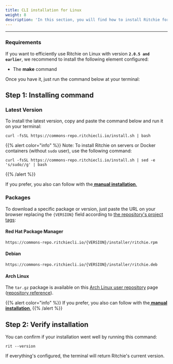 ```yaml
---
title: CLI installation for Linux
weight: 8
description: 'In this section, you will find how to install Ritchie for Linux.'
---
```


---

### **Requirements**

If you want to efficiently use Ritchie on Linux with version **`2.0.5 and earlier`**, we recommend to install the following element configured:

* The **make** command

Once you have it, just run the command below at your terminal:

## Step 1: Installing command

### Latest Version

To install the latest version, copy and paste the command below and run it on your terminal:

```text
curl -fsSL https://commons-repo.ritchiecli.io/install.sh | bash
```

{{% alert color="info" %}}
Note: To install Ritchie on servers or Docker containers (without `sudo` user), use the following command:

```text
curl -fsSL https://commons-repo.ritchiecli.io/install.sh | sed -e 's/sudo//g' | bash
```

{{% /alert %}}

If you prefer, you also can follow with the[ **manual installation**.](/getting-started/manual-installation/)

### Packages

To download a specific package or version, just paste the URL on your browser replacing the `{VERSION}` field according to [the repository's project tags](https://github.com/ZupIT/ritchie-cli/tags):

#### Red Hat Package Manager

```text
https://commons-repo.ritchiecli.io/{VERSION}/installer/ritchie.rpm
```

#### Debian

```text
https://commons-repo.ritchiecli.io/{VERSION}/installer/ritchie.deb
```

#### Arch Linux

The `tar.gz` package is available on this [Arch Linux user repository](https://aur.archlinux.org/packages/ritchie-cli/) page ([repository reference](https://github.com/avelino/ritchie-cli-archpack)).

{{% alert color="info" %}}
If you prefer, you also can follow with the[ **manual installation**.](/docs-ritchie/getting-started/manual-installation/)
{{% /alert %}}

## Step 2: Verify installation

You can confirm if your installation went well by running this command:

```text
rit --version
```

If everything's configured, the terminal will return Ritchie's current version.
